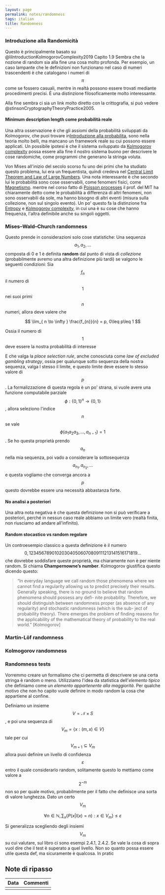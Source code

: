 ```yaml
---
layout: page
permalink: notes/randomness
tags: italian
title: Randomness
---
```


### Introduzione alla Randomicità
Questo è principalmente basato su @liIntroductionKolmogorovComplexity2019 Capito 1.9
Sembra che la nozione di random sia alla fine una cosa molto profonda. Per esempio, un caso lampante che le definizioni non funzionano nel caso di numeri trascendenti è che catalogano i numeri di $$\pi$$ come se fossero casuali, mentre in realtà possono essere trovati mediante procedimenti precisi. È una distinzione filosoficamente molto interessante.

Alla fine sembra ci sia un link molto diretto con la crittografia, si può vedere @stinsonCryptographyTheoryPractice2005.
#### Minimum description length come probabilità reale
Una altra osservazione è che gli assiomi della probabilità sviluppati da Kolmogorov, che puoi trovare in[Introduzione alla probabilita](/notes/introduzione-alla-probabilita), sono nella teoria molto belli, ma mancano un framework reale su cui possono essere applicati. Un possibile ipotesi è che il sistema sviluppato da [Kolmogorov complexity](/notes/kolmogorov-complexity) possa essere alla fine il nostro sistema buono per descrivere le cose randomiche, come programmi che generano la stringa voluta.

Von Mises all'inizio del secolo scorso fu uno dei primi che ha studiato questo problema, lui era un frequentista, quindi credeva nel [Central Limit Theorem and Law of Large Numbers](/notes/central-limit-theorem-and-law-of-large-numbers). Una nota interessante è che secondo lui le probabilità sono cose osservabili, come fenomeni fisici, come [Magnetismo](/notes/magnetismo). mentre nel corso fatto di [Poisson processes](/notes/poisson-processes) il prof. del MIT ha chiaramente detto come le probabilità a differenza di altri fenomeni, non sono osservabili da sole, ma hanno bisogno di altri eventi (misura sulla collezione, non sul singolo evento). Un po' questo fa la distinzione fra [Entropy](/notes/entropy) e [Kolmogorov complexity](/notes/kolmogorov-complexity), in cui una è su cose che hanno frequenza, l'altra definibile anche su singoli oggetti.

### Mises–Wald–Church randomness
Questo prende in considerazioni solo cose statistiche:
Una sequenza $$a_{1}, a_{2}, \dots$$ composta di 0 e 1 è definita **random** dal punto di vista di *collezione* (probabilmente avremo una altra definizione più tardi) se valgono le seguenti condizioni:
Sia $$f_{n}$$ il numero di $$1$$ nei suoi primi $$n$$ numeri, allora deve valere che 

$$
\lim_{ n \to \infty } \frac{f_{n}}{n} = p, 0\leq p\leq 1
$$

Ossia il numero di $$1$$ deve essere la nostra probabilità di interesse

E che valga la *place selection rule*, anche conosciuta come *law of
excluded gambling strategy*, ossia per qualunque sotto sequenza della nostra sequenza, valga l stesso il limite, e questo limite deve essere lo stesso valore di $$p$$.
La formalizzazione di questa regola è un po' strana, si vuole avere una funzione computabile parziale $$\phi: \left\{ 0, 1 \right\}^{n} \to \left\{ 0, 1 \right\}$$, allora seleziono l'indice $$n$$ se vale $$\phi(a_{1}a_{2}a_{3},\dots,a_{n-1}) = 1$$. Se ho questa proprietà prendo $$a_{n}$$ nella mia sequenza, poi vado a considerare la sottosequenza $$a_{n_{1}}, a_{n_{2}}, \dots$$ e questa vogliamo che converga ancora a $$p$$ questo dovrebbe essere una necessità abbastanza forte.

#### No analisi a posteriori
Una altra nota negativa è che questa definizione non si può verificare a posteriori, perché in nessun caso reale abbiamo un limite vero (realtà finita, non riusciamo ad andare all'infinito).

#### Random stocastico vs random regolare
Un controesempio classico a questa definizione è il numero $$0,123456789010203040506070809111213141516171819\dots$$  che dovrebbe soddisfare queste proprietà, ma chiaramente non è per niente random. Si chiama **Champernowne’s number**.
Kolmogorov giustifica questo dicendo questo:
> “In everyday language we call random those phenomena where we cannot ﬁnd
a regularity allowing us to predict precisely their results. Generally speaking,
there is no ground to believe that random phenomena should possess any deﬁ-
nite probability. Therefore, we should distinguish between randomness proper
(as absence of any regularity) and stochastic randomness (which is the sub-
ject of probability theory). There emerges the problem of ﬁnding reasons for
the applicability of the mathematical theory of probability to the real world.”
[Kolmogorov]


### Martin-Löf randomness


### Kolmogorov randomness


### Randomness tests
Vorremmo creare un formalismo che ci permetta di descrivere se una certa stringa è random o meno.
Utilizziamo l'idea da statistica dell'*elemento tipico* che definiamo come un *elemento appartenente alla maggiorità*. Per qualche motivo che non ho capito vuole definire in modo random la cosa che appartiene al confine.

Definiamo un insieme $$V = \mathcal{N} \times S$$, e poi una sequenza di $$V_{m} = \left\{ x : (m, x) \in V \right\}$$
tale per cui $$V_{m + 1} \subseteq V_{m}$$ allora puoi definire un livello di confidenza $$\varepsilon$$ entro il quale considerarlo random, solitamente questo lo mettiamo come valore a  $$2^{-m}$$ non so per quale motivo, probabilmente per il fatto che definisce una sorta di valore lunghezza. Dato un certo $$V_{m}$$ 

$$
\forall n \in \mathbb{N},\sum_{x} \left\{ P(x | l(x) = n) : x \in V_{m} \right\} \leq \varepsilon
$$

Si generalizza scegliendo degli insiemi $$V_{m}$$ su cui valutare, sul libro ci sono esempi 2.4.1, 2.4.2.
Se vale la cosa di sopra vuol dire che il test è superato a quel livello. Non so quanto possa essere utile questa def, ma sicuramente è qualcosa.
In pratic

## Note di ripasso

| Data | Commenti |
| ---- | -------- |
|      |          |